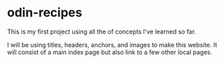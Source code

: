 # odin-recipes

This is my first project using all the of concepts I've learned so far.

I will be using titles, headers, anchors, and images to make this website.  It will consist of a main index page but also link to a few other local pages.